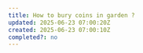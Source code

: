 ```yaml
---
title: How to bury coins in garden ?
updated: 2025-06-23 07:00:20Z
created: 2025-06-23 07:00:10Z
completed?: no
---
```


